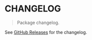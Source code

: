 # CHANGELOG

> Package changelog.

See [GitHub Releases](https://github.com/stdlib-js/stats-base-dmediansorted/releases) for the changelog.
